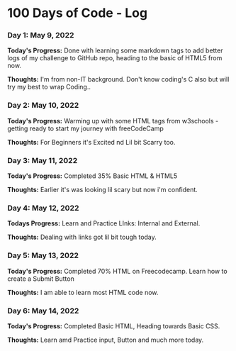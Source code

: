 # 100 Days of Code - Log

### Day 1: May 9, 2022

**Today's Progress:** Done with learning some markdown tags to add better logs of my challenge to GitHub repo, heading to the basic of HTML5 from now.

**Thoughts:** I'm from non-IT background. Don't know coding's C also but will try my best to wrap Coding..

### Day 2: May 10, 2022

**Today's Progress:** Warming up with some HTML tags from w3schools - getting ready to start my journey with freeCodeCamp

**Thoughts:** For Beginners it's Excited nd Lil bit Scarry too.


### Day 3: May 11, 2022

**Today's Progress:** Completed 35% Basic HTML & HTML5

**Thoughts:** Earlier it's was looking lil scary but now i'm confident.


### Day 4: May 12, 2022

**Todays Progress:** Learn and Practice LInks: Internal and External.

**Thoughts:** Dealing with links got lil bit tough today.


### Day 5: May 13, 2022

**Today's Progress:** Completed 70% HTML on Freecodecamp. Learn how to create a Submit Button

**Thoughts:** I am able to learn most HTML code now.


### Day 6: May 14, 2022

**Today's Progress:** Completed Basic HTML, Heading towards Basic CSS.

**Thoughts:** Learn amd Practice input, Button and much more today.

